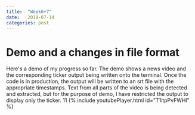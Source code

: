 ```yaml
---
title:  "Week6+7"
date:   2019-07-14 
categories: post
---
```


# Demo and a changes in file format

Here's a demo of my progress so far. The demo shows a news video and the corresponding ticker output being written onto the terminal. Once the code is in production, the output will be written to an srt file with the appropriate timestamps. Text from all parts of the video is being detected and extracted, but for the purpose of demo, I have restricted the output to display only the ticker. 
11
{% include youtubePlayer.html id="T1itpPvFWHI" %}

